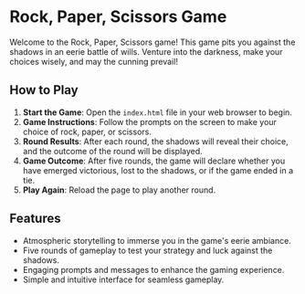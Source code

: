 # Rock, Paper, Scissors Game

Welcome to the Rock, Paper, Scissors game! This game pits you against the shadows in an eerie battle of wills. Venture into the darkness, make your choices wisely, and may the cunning prevail!

## How to Play

1. **Start the Game**: Open the `index.html` file in your web browser to begin.
2. **Game Instructions**: Follow the prompts on the screen to make your choice of rock, paper, or scissors.
3. **Round Results**: After each round, the shadows will reveal their choice, and the outcome of the round will be displayed.
4. **Game Outcome**: After five rounds, the game will declare whether you have emerged victorious, lost to the shadows, or if the game ended in a tie.
5. **Play Again**: Reload the page to play another round.

## Features

- Atmospheric storytelling to immerse you in the game's eerie ambiance.
- Five rounds of gameplay to test your strategy and luck against the shadows.
- Engaging prompts and messages to enhance the gaming experience.
- Simple and intuitive interface for seamless gameplay.
